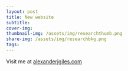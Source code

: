 ```yaml
---
layout: post
title: New website
subtitle: 
cover-img: 
thumbnail-img: /assets/img/researchthumb.png
share-img: /assets/img/researchbkg.png
tags: 
---
```


Visit me at [alexanderjgiles.com](www.alexanderjgiles.com)
